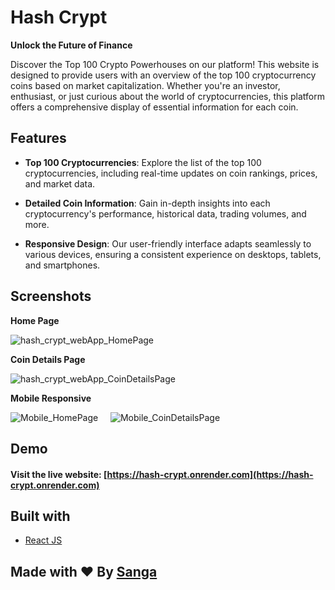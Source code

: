 # Hash Crypt 

**Unlock the Future of Finance**

Discover the Top 100 Crypto Powerhouses on our platform! This website is designed to provide users with an overview of the top 100 cryptocurrency coins based on market capitalization. Whether you're an investor, enthusiast, or just curious about the world of cryptocurrencies, this platform offers a comprehensive display of essential information for each coin.

## Features

- **Top 100 Cryptocurrencies**: Explore the list of the top 100 cryptocurrencies, including real-time updates on coin rankings, prices, and market data.

- **Detailed Coin Information**: Gain in-depth insights into each cryptocurrency's performance, historical data, trading volumes, and more.

- **Responsive Design**: Our user-friendly interface adapts seamlessly to various devices, ensuring a consistent experience on desktops, tablets, and smartphones.

## Screenshots

**Home Page**

![hash_crypt_webApp_HomePage](https://github.com/madrasmonkey05/hash-crypt/assets/137407549/c218114c-342d-47b8-9f82-6c9e511a331a)

**Coin Details Page**

![hash_crypt_webApp_CoinDetailsPage](https://github.com/madrasmonkey05/hash-crypt/assets/137407549/f55cbf2f-07ce-48b4-a9d0-dbd1026a5ae2)

**Mobile Responsive**

![Mobile_HomePage](https://github.com/madrasmonkey05/hash-crypt/assets/137407549/65592b27-62ea-49b6-8150-be87921d74dd) &nbsp;&nbsp;&nbsp; ![Mobile_CoinDetailsPage](https://github.com/madrasmonkey05/hash-crypt/assets/137407549/eb851124-8ec2-4f0e-9b9f-0f39c8ae8f41)

## Demo

#### Visit the live website: [https://hash-crypt.onrender.com](https://hash-crypt.onrender.com)

## Built with

- [React JS](https://react.dev/)

## Made with ❤ By [Sanga](https://github.com/imsanga)
